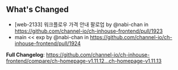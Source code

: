 ## What's Changed
* [web-2133] 워크플로우 가격 안내 팔로업 by @nabi-chan in https://github.com/channel-io/ch-inhouse-frontend/pull/1923
* main << exp by @nabi-chan in https://github.com/channel-io/ch-inhouse-frontend/pull/1924


**Full Changelog**: https://github.com/channel-io/ch-inhouse-frontend/compare/ch-homepage-v1.11.12...ch-homepage-v1.11.13

